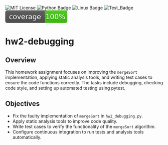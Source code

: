 ![MIT License](https://img.shields.io/badge/License-MIT-yellow.svg)
![Python Badge](https://img.shields.io/badge/Language-Python-blue?style=flat&logo=python)
![Linux Badge](https://img.shields.io/badge/Platform-Linux-green?style=flat&logo=linux)
![Test_Badge](https://github.com/se2024-jpg/hw1-BeautifulRepo/actions/workflows/python-app.yml/badge.svg)
![Code_coverage](https://github.com/se2024-jpg/hw1-BeautifulRepo/blob/main/templates/test_coverage.svg)
# hw2-debugging

## Overview
This homework assignment focuses on improving the `mergeSort` implementation, applying static analysis tools, and writing test cases to ensure the code functions correctly. The tasks include debugging, checking code style, and setting up automated testing using pytest.

## Objectives
- Fix the faulty implementation of `mergeSort` in `hw2_debugging.py`.
- Apply static analysis tools to improve code quality.
- Write test cases to verify the functionality of the `mergeSort` algorithm.
- Configure continuous integration to run tests and analysis tools automatically.
